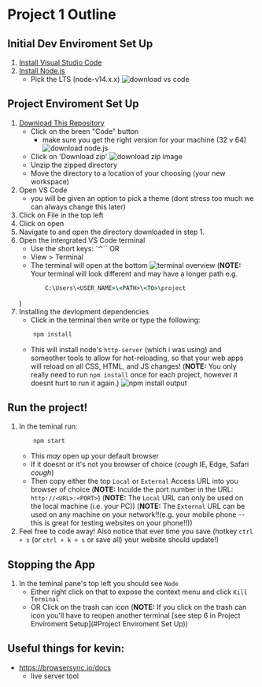 # Project 1 Outline

## Initial Dev Enviroment Set Up
1. [Install Visual Studio Code](https://code.visualstudio.com/Download)
2. [Install Node.js](https://nodejs.org/en/download/)
    - Pick the LTS (node-v14.x.x)
        ![download vs code](https://github.com/kevinatown/nupaths1/blob/main/vs_code_download.png?raw=true)

## Project Enviroment Set Up
1. [Download This Repository](https://github.com/kevinatown/nupaths1)
    - Click on the breen "Code" button
        - make sure you get the right version for your machine (32 v 64)
        ![download node.js](https://github.com/kevinatown/nupaths1/blob/main/node_js_download.png?raw=true)
    - Click on 'Download zip'
        ![download zip image](https://github.com/kevinatown/nupaths1/blob/main/github_zip_download.png?raw=true)
    - Unzip the zipped directory
    - Move the directory to a location of your choosing (your new workspace)
2. Open VS Code
    - you will be given an option to pick a theme (dont stress too much we can always change this later)
3. Click on File in the top left
4. Click on open
5. Navigate to and open the directory downloaded in step 1.
6. Open the intergrated VS Code terminal 
    - Use the short keys: `⌃\`` OR
    - View > Terminal
    - The terminal will open at the bottom
    ![terminal overview](https://github.com/kevinatown/nupaths1/blob/main/terminal.png?raw=true)
    (**NOTE:** Your terminal will look different and may have a longer path
        e.g. 
        ```cmd
            C:\Users\<USER_NAME>\<PATH>\<TO>\project
        ```
    )
7. Installing the devlopment dependencies
    - Click in the terminal then write or type the following:
    ```cmd
        npm install
    ```
    - This will install node's `http-server` (which i was using) and someother tools to allow for hot-reloading, so that your web apps will reload on all CSS, HTML, and JS changes!
    (**NOTE:** You only really need to run `npm install` once for each project, however it doesnt hurt to run it again.)
    ![npm install output](https://github.com/kevinatown/nupaths1/blob/main/npmi_output.png?raw=true)

## Run the project!
1. In the teminal run:
    ```cmd
        npm start
    ```
    - This _may_ open up your default browser
    - If it doesnt or it's not you browser of choice (*cough* IE, Edge, Safari *cough*)
    - Then copy either the top `Local` or `External` Access URL into you browser of choice
    (**NOTE:** Inculde the port number in the URL: `http://<URL>:<PORT>`)
    (**NOTE:** The `Local` URL can only be used on the local machine (i.e. your PC))
    (**NOTE:** The `External` URL can be used on any machine on your network!!(e.g. your mobile phone -- this is great for testing websites on your phone!!))
2. Feel free to code away! Also notice that ever time you save (hotkey `ctrl + s` (or `ctrl + k + s` or save all) your website should update!)

## Stopping the App
1. In the teminal pane's top left you should see `Node`
    - Either right click on that to expose the context menu and click `Kill Terminal`
    - OR Click on the trash can icon
    (**NOTE:** If you click on the trash can icon you'll have to reopen another terminal [see step 6 in Project Enviroment Setup](#Project Enviroment Set Up)) 










## Useful things for kevin:
- https://browsersync.io/docs
    - live server tool